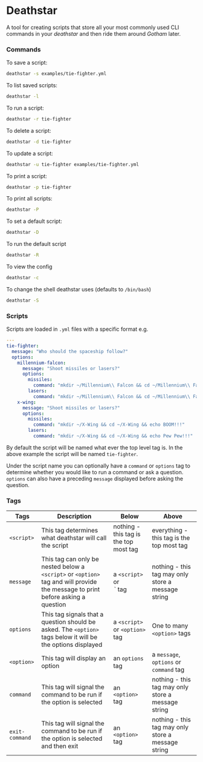 # Deathstar

A tool for creating scripts that store all your most commonly used CLI commands in your _deathstar_ and then ride them around _Gotham_ later.

### Commands

To save a script:
```sh
deathstar -s examples/tie-fighter.yml
```

To list saved scripts:
```sh
deathstar -l
```

To run a script:
```sh
deathstar -r tie-fighter
```

To delete a script:
```sh
deathstar -d tie-fighter
```

To update a script:
```sh
deathstar -u tie-fighter examples/tie-fighter.yml
```

To print a script:
```sh
deathstar -p tie-fighter
```

To print all scripts:
```sh
deathstar -P
```

To set a default script:
```sh
deathstar -D
```

To run the default script
```sh
deathstar -R
```

To view the config
```sh
deathstar -c
```

To change the shell deathstar uses (defaults to `/bin/bash`)
```sh
deathstar -S
```

### Scripts

Scripts are loaded in `.yml` files with a specific format e.g.
```yaml
---
tie-fighter:
  message: "Who should the spaceship follow?"
  options:
    millennium-falcon:
      message: "Shoot missiles or lasers?"
      options:
        missiles:
          command: "mkdir ~/Millennium\\ Falcon && cd ~/Millennium\\ Falcon && echo BOOM!!!"
        lasers:
          command: "mkdir ~/Millennium\\ Falcon && cd ~/Millennium\\ Falcon && echo Pew Pew!!!"
    x-wing:
      message: "Shoot missiles or lasers?"
      options:
        missiles:
          command: "mkdir ~/X-Wing && cd ~/X-Wing && echo BOOM!!!"
        lasers:
          command: "mkdir ~/X-Wing && cd ~/X-Wing && echo Pew Pew!!!"
```

By default the script will be named what ever the top level tag is. In the above example the script will be named `tie-fighter`.

Under the script name you can optionally have a `command` or `options` tag to determine whether you would like to run a command or ask a question. `options` can also have a preceding `message` displayed before asking the question.

### Tags

| Tags           | Description                                                                                                                      | Below                                  | Above                                              |
|----------------|----------------------------------------------------------------------------------------------------------------------------------|----------------------------------------|----------------------------------------------------|
| `<script>`     | This tag determines what deathstar will call the script                                                                            | nothing - this tag is the top most tag | everything - this tag is the top most tag          |
| `message`      | This tag can only be nested below a `<script>` or `<option>` tag and will provide the message to print before asking a question  | a `<script>` or <option>` tag          | nothing - this tag may only store a message string |
| `options`      | This tag signals that a question should be asked. The `<option>` tags below it will be the options displayed                     | a `<script>` or `<option>` tag         | One to many `<option>` tags                        |
| `<option>`     | This tag will display an option                                                                                                  | an `options` tag                       | a `message`, `options` or `command` tag            |
| `command`      | This tag will signal the command to be run if the option is selected                                                             | an `<option>` tag                      | nothing - this tag may only store a message string |
| `exit-command` | This tag will signal the command to be run if the option is selected and then exit                                               | an `<option>` tag                      | nothing - this tag may only store a message string |
